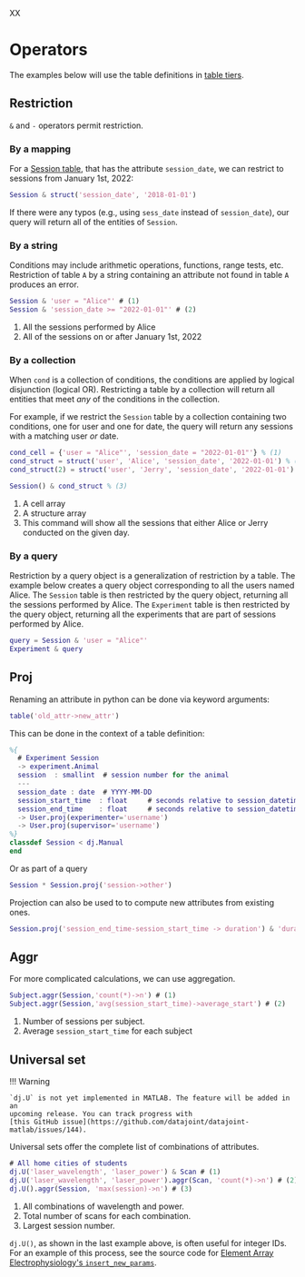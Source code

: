 XX
# Operators

The examples below will use the table definitions in [table tiers](../../reproduce/table-tiers).

<!-- ## Join appears here in the general docs -->

## Restriction

`&` and `-` operators permit restriction.

### By a mapping

For a [Session table](../../reproduce/table-tiers#manual-tables), that has the attribute
`session_date`, we can restrict to sessions from January 1st, 2022:

```matlab
Session & struct('session_date', '2018-01-01')
```

If there were any typos (e.g., using `sess_date` instead of `session_date`), our query
will return all of the entities of `Session`.

### By a string

Conditions may include arithmetic operations, functions, range tests, etc. Restriction
of table `A` by a string containing an attribute not found in table `A` produces an
error.

```matlab
Session & 'user = "Alice"' # (1)
Session & 'session_date >= "2022-01-01"' # (2)
```

1. All the sessions performed by Alice
2. All of the sessions on or after January 1st, 2022

### By a collection

When `cond` is a collection of conditions, the conditions are applied by logical
disjunction (logical OR). Restricting a table by a collection will return all entities
that meet *any* of the conditions in the collection. 

For example, if we restrict the `Session` table by a collection containing two
conditions, one for user and one for date, the query will return any sessions with a
matching user *or* date.

```matlab
cond_cell = {'user = "Alice"', 'session_date = "2022-01-01"'} % (1)
cond_struct = struct('user', 'Alice', 'session_date', '2022-01-01') % (2)
cond_struct(2) = struct('user', 'Jerry', 'session_date', '2022-01-01')

Session() & cond_struct % (3)
```

1. A cell array
2. A structure array
3. This command will show all the sessions that either Alice or Jerry conducted on the given day.

### By a query

Restriction by a query object is a generalization of restriction by a table. The example
below creates a query object corresponding to all the users named Alice. The `Session`
table is then restricted by the query object, returning all the sessions performed by
Alice. The `Experiment` table is then restricted by the query object, returning all the
experiments that are part of sessions performed by Alice.

``` matlab
query = Session & 'user = "Alice"'
Experiment & query
```

## Proj

Renaming an attribute in python can be done via keyword arguments: 

```matlab
table('old_attr->new_attr')
```

This can be done in the context of a table definition:

``` matlab
%{
  # Experiment Session
  -> experiment.Animal
  session  : smallint  # session number for the animal
  ---
  session_date : date  # YYYY-MM-DD
  session_start_time  : float     # seconds relative to session_datetime
  session_end_time    : float     # seconds relative to session_datetime
  -> User.proj(experimenter='username')
  -> User.proj(supervisor='username')
%}
classdef Session < dj.Manual
end
```

Or as part of a query

```matlab
Session * Session.proj('session->other')
```

Projection can also be used to to compute new attributes from existing ones.

```matlab
Session.proj('session_end_time-session_start_time -> duration') & 'duration > 10'
```

## Aggr

For more complicated calculations, we can use aggregation.

```matlab
Subject.aggr(Session,'count(*)->n') # (1)
Subject.aggr(Session,'avg(session_start_time)->average_start') # (2)
```

1. Number of sessions per subject.
2. Average `session_start_time` for each subject

<!-- ## Union appears here in the general docs -->

## Universal set

!!! Warning 

    `dj.U` is not yet implemented in MATLAB. The feature will be added in an
    upcoming release. You can track progress with 
    [this GitHub issue](https://github.com/datajoint/datajoint-matlab/issues/144).

Universal sets offer the complete list of combinations of attributes.

```matlab
# All home cities of students
dj.U('laser_wavelength', 'laser_power') & Scan # (1)
dj.U('laser_wavelength', 'laser_power').aggr(Scan, 'count(*)->n') # (2)
dj.U().aggr(Session, 'max(session)->n') # (3)
```

1. All combinations of wavelength and power.
2. Total number of scans for each combination.
3. Largest session number.

`dj.U()`, as shown in the last example above, is often useful for integer IDs.
For an example of this process, see the source code for 
[Element Array Electrophysiology's `insert_new_params`](https://datajoint.com/docs/elements/element-array-ephys/latest/api/element_array_ephys/ephys_acute/#element_array_ephys.ephys_acute.ClusteringParamSet.insert_new_params).
